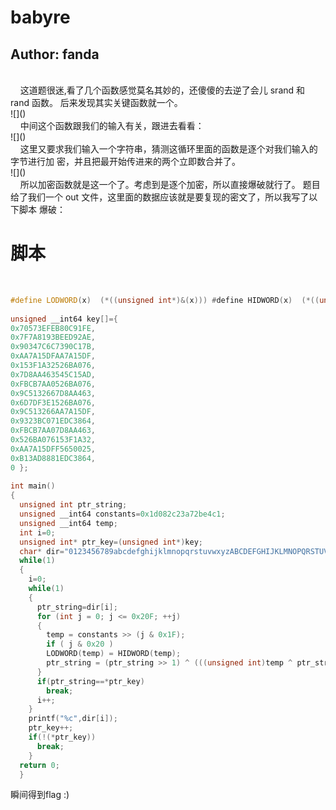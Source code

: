 # babyre
## Author: fanda
</br>
&nbsp;&nbsp;&nbsp;&nbsp;这道题很迷,看了几个函数感觉莫名其妙的，还傻傻的去逆了会儿 srand 和 rand 函数。   后来发现其实关键函数就一个。  
</br>
![]()    
</br>
&nbsp;&nbsp;&nbsp;&nbsp;中间这个函数跟我们的输入有关，跟进去看看：     
</br>
![]()
</br>
&nbsp;&nbsp;&nbsp;&nbsp;这里又要求我们输入一个字符串，猜测这循环里面的函数是逐个对我们输入的字节进行加 密，并且把最开始传进来的两个立即数合并了。   
</br>
![]()
</br>
&nbsp;&nbsp;&nbsp;&nbsp;所以加密函数就是这一个了。考虑到是逐个加密，所以直接爆破就行了。 题目给了我们一个 out 文件，这里面的数据应该就是要复现的密文了，所以我写了以下脚本 爆破：    
</br>

脚本
======
</br>

``` C++
#define LODWORD(x)  (*((unsigned int*)&(x))) #define HIDWORD(x)  (*((unsigned int*)&(x)+1)) 
 
unsigned __int64 key[]={     
0x70573EFEB80C91FE,    
0x7F7A8193BEED92AE,     
0x90347C6C7390C17B,    
0xAA7A15DFAA7A15DF,    
0x153F1A32526BA076,    
0x7D8AA463545C15AD,     
0xFBCB7AA0526BA076,    
0x9C5132667D8AA463,     
0x6D7DF3E1526BA076,     
0x9C513266AA7A15DF,     
0x9323BC071EDC3864,    
0xFBCB7AA07D8AA463,     
0x526BA076153F1A32,    
0xAA7A15DFF5650025,    
0xB13AD8881EDC3864,    
0 }; 
 
int main()    
{     
  unsigned int ptr_string;   
  unsigned __int64 constants=0x1d082c23a72be4c1;  
  unsigned __int64 temp;    
  int i=0;    
  unsigned int* ptr_key=(unsigned int*)key;   
  char* dir="0123456789abcdefghijklmnopqrstuvwxyzABCDEFGHIJKLMNOPQRSTUVWXYZ";    
  while(1)   
  {  
    i=0;   
    while(1)    
    {   
      ptr_string=dir[i];    
      for (int j = 0; j <= 0x20F; ++j)     
      {      
        temp = constants >> (j & 0x1F);      
        if ( j & 0x20 )       
        LODWORD(temp) = HIDWORD(temp);      
        ptr_string = (ptr_string >> 1) ^ (((unsigned int)temp ^ ptr_string ^ (ptr_string >> 16) ^ (0x5C743A2E >> (((ptr_string >> 1) & 1) + 2 * (2 * (((ptr_string >> 20) & 1) + 2 * (2 * (ptr_string >> 31) + ((ptr_string >> 26) & 1))) + ((ptr_string >> 9) & 1))))) << 31);    
      }     
      if(ptr_string==*ptr_key)     
        break;    
      i++; 
    }   
    printf("%c",dir[i]);   
    ptr_key++;   
    if(!(*ptr_key))   
      break;  
    }  
  return 0;   
  }
```   
瞬间得到flag :)   
![]()   


 
